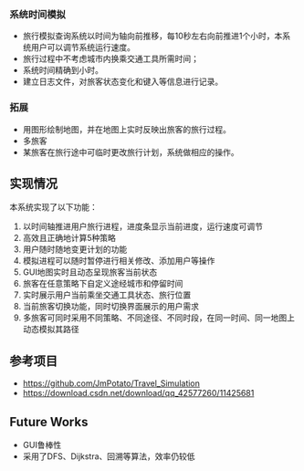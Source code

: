 
### 系统时间模拟
-	旅行模拟查询系统以时间为轴向前推移，每10秒左右向前推进1个小时，本系统用户可以调节系统运行速度。
-	旅行过程中不考虑城市内换乘交通工具所需时间；
-	系统时间精确到小时。
-	建立日志文件，对旅客状态变化和键入等信息进行记录。

### 拓展
-	用图形绘制地图，并在地图上实时反映出旅客的旅行过程。
-	多旅客
-	某旅客在旅行途中可临时更改旅行计划，系统做相应的操作。

## 实现情况
本系统实现了以下功能：
1.	以时间轴推进用户旅行进程，进度条显示当前进度，运行速度可调节
2.	高效且正确地计算5种策略
3.	用户随时随地变更计划的功能
4.	模拟进程可以随时暂停进行相关修改、添加用户等操作
5.	GUI地图实时且动态呈现旅客当前状态
6.	旅客在任意策略下自定义途经城市和停留时间
7.	实时展示用户当前乘坐交通工具状态、旅行位置
8.	当前旅客切换功能，同时切换界面展示的用户需求
9.	多旅客可同时采用不同策略、不同途径、不同时段，在同一时间、同一地图上动态模拟其路径

## 参考项目
- https://github.com/JmPotato/Travel_Simulation
- https://download.csdn.net/download/qq_42577260/11425681


## Future Works
- GUI鲁棒性
- 采用了DFS、Dijkstra、回溯等算法，效率仍较低